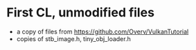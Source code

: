 # First CL, unmodified files
- a copy of files from https://github.com/Overv/VulkanTutorial
- copies of stb_image.h, tiny_obj_loader.h



